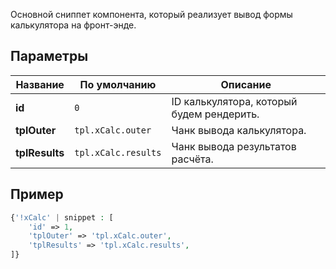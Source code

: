 Основной сниппет компонента, который реализует вывод формы калькулятора на фронт-энде.

## Параметры

| Название       | По умолчанию        | Описание                                  |
| -------------- | ------------------- | ----------------------------------------- |
| **id**         | `0`                 | ID калькулятора, который будем рендерить. |
| **tplOuter**   | `tpl.xCalc.outer`   | Чанк вывода калькулятора.                 |
| **tplResults** | `tpl.xCalc.results` | Чанк вывода результатов расчёта.          |

## Пример

```php
{'!xCalc' | snippet : [
    'id' => 1,
    'tplOuter' => 'tpl.xCalc.outer',
    'tplResults' => 'tpl.xCalc.results',
]}
```
